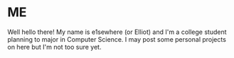 # ME

Well hello there! My name is e1sewhere (or Elliot) and I'm a college student planning to major in Computer Science.
I may post some personal projects on here but I'm not too sure yet.
